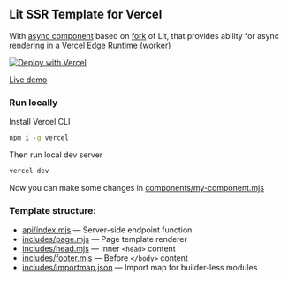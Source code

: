 ## Lit SSR Template for Vercel

With [async component](components/async-component.mjs) based
on [fork](https://github.com/PonomareVlad/lit/tree/lit-async) of Lit, that provides ability for async
rendering in a Vercel Edge Runtime (worker)

[![Deploy with Vercel](https://vercel.com/button)](https://vercel.com/new/clone?repository-url=https%3A%2F%2Fgithub.com%2FPonomareVlad%2Flit-ssr-vercel%2Ftree%2Fasync-edge&project-name=lit-ssr&repo-name=lit-ssr-vercel)

[Live demo](https://lit-ssr-async-edge-template.vercel.app)

### Run locally

Install Vercel CLI

```bash
npm i -g vercel
```

Then run local dev server

```bash
vercel dev
```

Now you can make some changes in [components/my-component.mjs](components/my-component.mjs)

### Template structure:

- [api/index.mjs](api/index.mjs) — Server-side endpoint function
- [includes/page.mjs](includes/page.mjs) — Page template renderer
- [includes/head.mjs](includes/head.mjs) — Inner `<head>` content
- [includes/footer.mjs](includes/footer.mjs) — Before `</body>` content
- [includes/importmap.json](includes/importmap.json) — Import map for builder-less modules

